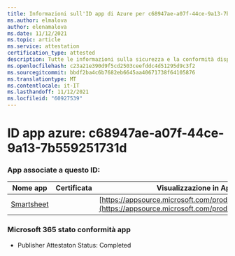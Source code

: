 ```yaml
---
title: Informazioni sull'ID app di Azure per c68947ae-a07f-44ce-9a13-7b559251731d
ms.author: elmalova
author: elenamalova
ms.date: 11/12/2021
ms.topic: article
ms.service: attestation
certification_type: attested
description: Tutte le informazioni sulla sicurezza e la conformità disponibili per c68947ae-a07f-44ce-9a13-7b559251731d.
ms.openlocfilehash: c23a21e390d9f5cd2503ceefddc4d51295d9c3f2
ms.sourcegitcommit: bbdf2ba4c6b7682eb6645aa40671738f64105876
ms.translationtype: MT
ms.contentlocale: it-IT
ms.lasthandoff: 11/12/2021
ms.locfileid: "60927539"
---
```

# <a name="azure-app-id-c68947ae-a07f-44ce-9a13-7b559251731d"></a>ID app azure: c68947ae-a07f-44ce-9a13-7b559251731d


### <a name="apps-associated-with-this-id"></a>App associate a questo ID:
| **Nome app** | **Certificata** | **Visualizzazione in AppSource** |
|--------------|---------------|-----------------------|
| [Smartsheet](https://docs.microsoft.com/microsoft-365-app-certification/forward/WA104380975) |  | [https://appsource.microsoft.com/product/office/WA104380975](https://appsource.microsoft.com/product/office/WA104380975) |

### <a name="microsoft-365-app-compliance-status"></a>Microsoft 365 stato conformità app
- Publisher Attestaton Status: Completed
